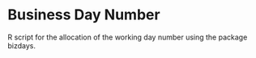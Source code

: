# Business Day Number

R script for the allocation of the working day number using the package bizdays.
